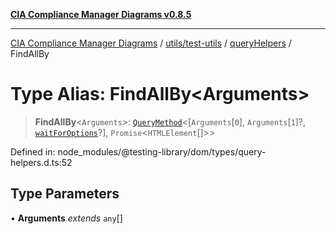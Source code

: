 [**CIA Compliance Manager Diagrams v0.8.5**](../../../../../README.md)

***

[CIA Compliance Manager Diagrams](../../../../../modules.md) / [utils/test-utils](../../../README.md) / [queryHelpers](../README.md) / FindAllBy

# Type Alias: FindAllBy\<Arguments\>

> **FindAllBy**\<`Arguments`\>: [`QueryMethod`](QueryMethod.md)\<\[`Arguments`\[`0`\], `Arguments`\[`1`\]?, [`waitForOptions`](../../../interfaces/waitForOptions.md)?\], `Promise`\<`HTMLElement`[]\>\>

Defined in: node\_modules/@testing-library/dom/types/query-helpers.d.ts:52

## Type Parameters

• **Arguments** *extends* `any`[]

